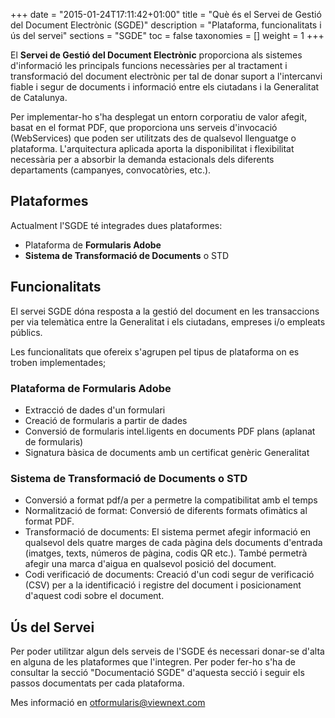 +++
date        = "2015-01-24T17:11:42+01:00"
title       = "Què és el Servei de Gestió del Document Electrònic (SGDE)"
description = "Plataforma, funcionalitats i ús del servei"
sections    = "SGDE"
toc 		= false
taxonomies  = []
weight 		= 1
+++

El **Servei de Gestió del Document Electrònic** proporciona als sistemes d'informació les principals funcions necessàries per al tractament i transformació del document electrònic per tal de donar suport a l'intercanvi fiable i segur de documents i informació entre els ciutadans i la Generalitat de Catalunya.

Per implementar-ho s'ha desplegat un entorn corporatiu de valor afegit, basat en el format PDF, que proporciona uns serveis d'invocació (WebServices) que poden ser utilitzats des de qualsevol llenguatge o plataforma.
L'arquitectura aplicada aporta la disponibilitat i flexibilitat necessària per a absorbir la demanda estacionals dels diferents departaments (campanyes, convocatòries, etc.).

## Plataformes

Actualment l'SGDE té integrades dues plataformes:

- Plataforma de **Formularis Adobe**
- **Sistema de Transformació de Documents** o STD


## Funcionalitats

El servei SGDE dóna resposta a la gestió del document en les transaccions per via telemàtica entre la Generalitat i els ciutadans, empreses i/o empleats públics.

Les funcionalitats que ofereix s'agrupen pel tipus de plataforma on es troben implementades;

### Plataforma de Formularis Adobe 

- Extracció de dades d'un formulari
- Creació de formularis a partir de dades
- Conversió de formularis intel.ligents en documents PDF plans (aplanat de formularis)
- Signatura bàsica de documents amb un certificat genèric Generalitat 

### Sistema de Transformació de Documents o STD 

- Conversió a format pdf/a per a permetre la compatibilitat amb el temps
- Normalització de format: Conversió de diferents formats ofimàtics al format PDF.
- Transformació de documents: El sistema permet afegir informació en qualsevol dels quatre marges de cada pàgina dels documents d'entrada (imatges, texts, números de pàgina, codis QR etc.). També permetrà afegir una marca d'aigua en qualsevol posició del document.
- Codi verificació de documents: Creació d'un codi segur de verificació (CSV) per a la identificació i registre del document i posicionament d'aquest codi sobre el document.

## Ús del Servei

Per poder utilitzar algun dels serveis de l'SGDE és necessari donar-se d'alta en alguna de les plataformes que l'integren. Per poder fer-ho s'ha de consultar la secció "Documentació SGDE" d'aquesta secció i seguir els passos documentats per cada plataforma.

Mes informació en [otformularis@viewnext.com](mailto://otformularis@viewnext.com)


